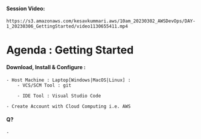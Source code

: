 #### Session Video:
    https://s3.amazonaws.com/kesavkummari.aws/10am_20230302_AWSDevOps/DAY-1_20230306_GettingStarted/video1130655411.mp4

# Agenda : Getting Started

#### Download, Install & Configure :

    - Host Machine : Laptop[Windows|MacOS|Linux] :
        - VCS/SCM Tool : git 

        - IDE Tool : Visual Studio Code 

    - Create Account with Cloud Computing i.e. AWS 


#### Q?
    - 
